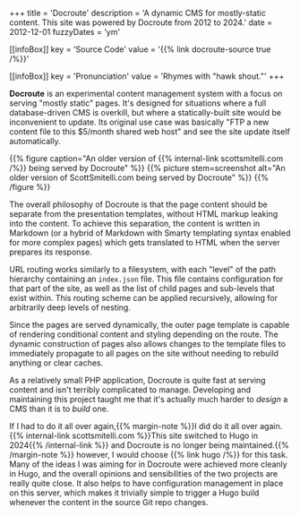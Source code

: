 +++
title = 'Docroute'
description = 'A dynamic CMS for mostly-static content. This site was powered by Docroute from 2012 to 2024.'
date = 2012-12-01
fuzzyDates = 'ym'

[[infoBox]]
key = 'Source Code'
value = '{{% link docroute-source true /%}}'

[[infoBox]]
key = 'Pronunciation'
value = 'Rhymes with "hawk shout."'
+++

**Docroute** is an experimental content management system with a focus on serving "mostly static" pages. It's designed for situations where a full database-driven CMS is overkill, but where a statically-built site would be inconvenient to update. Its original use case was basically "FTP a new content file to this $5/month shared web host" and see the site update itself automatically.

{{% figure caption="An older version of {{% internal-link scottsmitelli.com /%}} being served by Docroute" %}}
{{% picture stem=screenshot alt="An older version of ScottSmitelli.com being served by Docroute" %}}
{{% /figure %}}

The overall philosophy of Docroute is that the page content should be separate from the presentation templates, without HTML markup leaking into the content. To achieve this separation, the content is written in Markdown (or a hybrid of Markdown with Smarty templating syntax enabled for more complex pages) which gets translated to HTML when the server prepares its response.

URL routing works similarly to a filesystem, with each "level" of the path hierarchy containing an `index.json` file. This file contains configuration for that part of the site, as well as the list of child pages and sub-levels that exist within. This routing scheme can be applied recursively, allowing for arbitrarily deep levels of nesting.

Since the pages are served dynamically, the outer page template is capable of rendering conditional content and styling depending on the route. The dynamic construction of pages also allows changes to the template files to immediately propagate to all pages on the site without needing to rebuild anything or clear caches.

As a relatively small PHP application, Docroute is quite fast at serving content and isn't terribly complicated to manage. Developing and maintaining this project taught me that it's actually much harder to _design_ a CMS than it is to _build_ one.

If I had to do it all over again,{{% margin-note %}}I did do it all over again. {{% internal-link scottsmitelli.com %}}This site switched to Hugo in 2024{{% /internal-link %}} and Docroute is no longer being maintained.{{% /margin-note %}} however, I would choose {{% link hugo /%}} for this task. Many of the ideas I was aiming for in Docroute were achieved more cleanly in Hugo, and the overall opinions and sensibilities of the two projects are really quite close. It also helps to have configuration management in place on this server, which makes it trivially simple to trigger a Hugo build whenever the content in the source Git repo changes.
